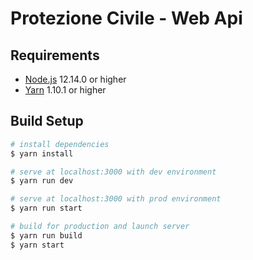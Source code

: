 # Protezione Civile - Web Api

## Requirements
*  [Node.js](https://nodejs.org/en/download/) 12.14.0 or higher
*  [Yarn](https://yarnpkg.com/en/) 1.10.1 or higher

## Build Setup

``` bash
# install dependencies
$ yarn install

# serve at localhost:3000 with dev environment
$ yarn run dev

# serve at localhost:3000 with prod environment
$ yarn run start

# build for production and launch server
$ yarn run build
$ yarn start
```
